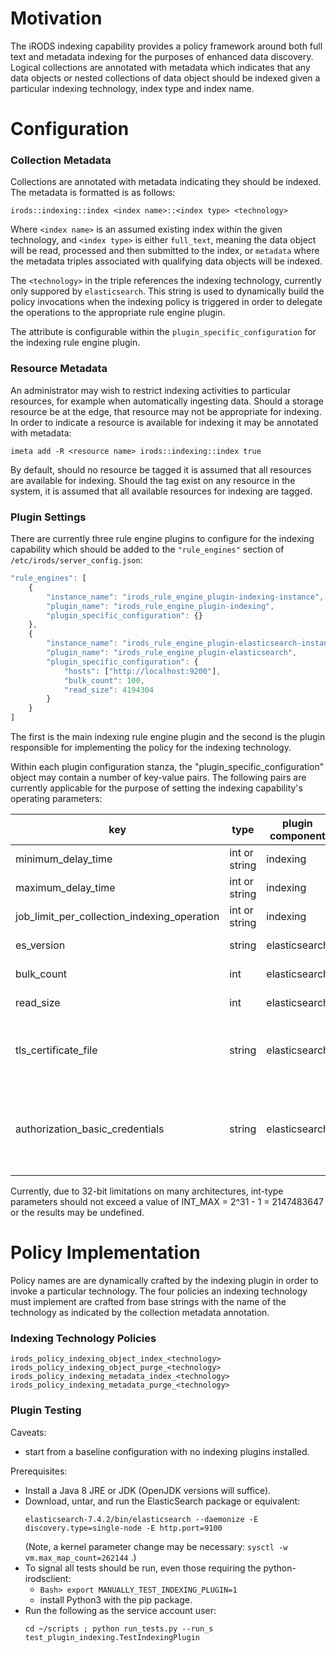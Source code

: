 # Motivation
The iRODS indexing capability provides a policy framework around both full text and metadata indexing for the purposes of enhanced data discovery.  Logical collections are annotated with metadata which indicates that any data objects or nested collections of data object should be indexed given a particular indexing technology, index type and index name.

# Configuration

### Collection Metadata

Collections are annotated with metadata indicating they should be indexed.  The metadata is formatted is as follows:
```
irods::indexing::index <index name>::<index type> <technology>
```
Where `<index name>` is an assumed existing index within the given technology, and `<index type>` is either `full_text`, meaning the data object will be read, processed and then submitted to the index, or `metadata` where the metadata triples associated with qualifying data objects will be indexed.

The `<technology>` in the triple references the indexing technology, currently only suppored by `elasticsearch`.  This string is used to dynamically build the policy invocations when the indexing policy is triggered in order to delegate the operations to the appropriate rule engine plugin.

The attribute is configurable within the `plugin_specific_configuration` for the indexing rule engine plugin.

### Resource Metadata

An administrator may wish to restrict indexing activities to particular resources, for example when automatically ingesting data.  Should a storage resource be at the edge, that resource may not be appropriate for indexing.  In order to indicate a resource is available for indexing it may be annotated with metadata:
```
imeta add -R <resource name> irods::indexing::index true
```
By default, should no resource be tagged it is assumed that all resources are available for indexing.  Should the tag exist on any resource in the system, it is assumed that all available resources for indexing are tagged.

### Plugin Settings

There are currently three rule engine plugins to configure for the indexing capability which should be added to the `"rule_engines"` section of `/etc/irods/server_config.json`:

```js
"rule_engines": [
    {
        "instance_name": "irods_rule_engine_plugin-indexing-instance",
        "plugin_name": "irods_rule_engine_plugin-indexing",
        "plugin_specific_configuration": {}
    },
    {
        "instance_name": "irods_rule_engine_plugin-elasticsearch-instance",
        "plugin_name": "irods_rule_engine_plugin-elasticsearch",
        "plugin_specific_configuration": {
            "hosts": ["http://localhost:9200"],
            "bulk_count": 100,
            "read_size": 4194304
        }
    }
]
```
The first is the main indexing rule engine plugin and the second is the plugin responsible for implementing the policy for the indexing technology.

Within each plugin configuration stanza, the "plugin_specific_configuration" object may contain a number of key-value pairs.  The following pairs are currently applicable for the purpose of setting the indexing capability's operating parameters:

| key                                         |      type     | plugin component | default |  purpose                                                                   |
|---------------------------------------------|---------------|------------------|---------|----------------------------------------------------------------------------|
| minimum_delay_time                          | int or string |  indexing        |       1 | lower limit for randomly generated delay-task intervals                    |
| maximum_delay_time                          | int or string |  indexing        |      30 | upper limit for randomly generated delay-task intervals                    |
| job_limit_per_collection_indexing_operation | int or string |  indexing        |    1000 | integer limit to number of concurrent collection operations (0 = no limit) |
| es_version                                  | string        |  elasticsearch   |   "7.x" | set to "6.x" or "7.x" depending on Elasticsearch version                   |
| bulk_count                                  | int           |  elasticsearch   |      10 | the number of text chunks processed at once for ES full-text indexing      |
| read_size                                   | int           |  elasticsearch   | 4194304 | the size of individual text chunks processed for ES full-text indexing     |
| tls_certificate_file                        | string        |  elasticsearch   |      "" | the absolute path to a TLS certificate used for secure communication with elasticsearch. if empty, OS-dependent default paths are used for certificates verification |
| authorization_basic_credentials             | string        |  elasticsearch   |      "" | the encoded basic authentication credentials for elasticsearch - i.e. base64_encode(url_encode(username) + ":" + url_encode(password)). only used when when non-empty. recommended when using TLS, but not required |

Currently, due to 32-bit limitations on many architectures, int-type parameters should not exceed a value of INT_MAX = 2^31 - 1 = 2147483647 or the results may
be undefined.

# Policy Implementation

Policy names are are dynamically crafted by the indexing plugin in order to invoke a particular technology.  The four policies an indexing technology must implement are crafted from base strings with the name of the technology as indicated by the collection metadata annotation.

### Indexing Technology Policies
```
irods_policy_indexing_object_index_<technology>
irods_policy_indexing_object_purge_<technology>
irods_policy_indexing_metadata_index_<technology>
irods_policy_indexing_metadata_purge_<technology>
```

### Plugin Testing

Caveats:
   - start from a baseline configuration with no indexing plugins installed.

Prerequisites:
   - Install a Java 8 JRE or JDK (OpenJDK versions will suffice).
   - Download, untar, and run the ElasticSearch package or equivalent:
     ```
     elasticsearch-7.4.2/bin/elasticsearch --daemonize -E discovery.type=single-node -E http.port=9100
     ```
     (Note, a kernel parameter change may be necessary: `sysctl -w vm.max_map_count=262144` .)
   - To signal all tests should be run, even those requiring the python-irodsclient:
      * `Bash> export MANUALLY_TEST_INDEXING_PLUGIN=1`
      * install Python3 with the pip package.
   - Run the following as the service account user:
     ```
     cd ~/scripts ; python run_tests.py --run_s test_plugin_indexing.TestIndexingPlugin
     ```
